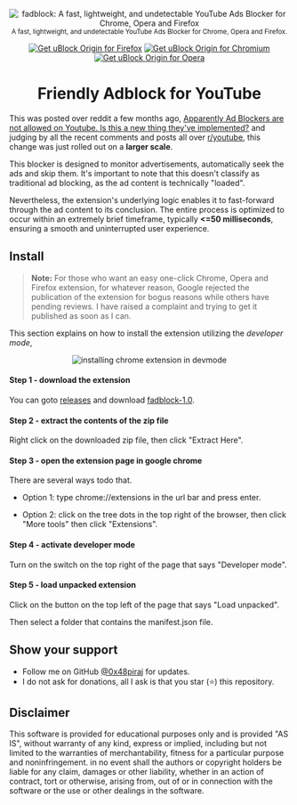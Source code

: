 <p align="center">
  <img src="https://github.com/0x48piraj/fadblock/assets/5800726/2ca53d58-47f9-4a7f-b049-7a95e16dc67e" alt="fadblock: A fast, lightweight, and undetectable YouTube Ads Blocker for Chrome, Opera and Firefox"></img>
  <br/>
  <sub>A fast, lightweight, and undetectable YouTube Ads Blocker for Chrome, Opera and Firefox.</sub>
</p>

<p align="center">
	<a href="https://addons.mozilla.org/addon/fadblock/"><img src="https://user-images.githubusercontent.com/585534/107280546-7b9b2a00-6a26-11eb-8f9f-f95932f4bfec.png" alt="Get uBlock Origin for Firefox"></a>
	<a href="#install"><img src="https://user-images.githubusercontent.com/585534/107280622-91a8ea80-6a26-11eb-8d07-77c548b28665.png" alt="Get uBlock Origin for Chromium"></a>
	<a href="https://addons.opera.com/extensions/details/fadblock/"><img src="https://user-images.githubusercontent.com/585534/107280692-ac7b5f00-6a26-11eb-85c7-088926504452.png" alt="Get uBlock Origin for Opera"></a>
</p>

<h1 align="center">Friendly Adblock for YouTube</h1>


This was posted over reddit a few months ago, [Apparently Ad Blockers are not allowed on Youtube. Is this a new thing they've implemented?](https://www.reddit.com/r/youtube/comments/13cfdbi/apparently_ad_blockers_are_not_allowed_on_youtube/?rdt=64832) and judging by all the recent comments and posts all over [r/youtube](https://www.reddit.com/r/youtube/), this change was just rolled out on a **larger scale**.

This blocker is designed to monitor advertisements, automatically seek the ads and skip them. It's important to note that this doesn't classify as traditional ad blocking, as the ad content is technically "loaded".

Nevertheless, the extension's underlying logic enables it to fast-forward through the ad content to its conclusion. The entire process is optimized to occur within an extremely brief timeframe, typically **<=50 milliseconds**, ensuring a smooth and uninterrupted user experience.


## Install

> **Note:** For those who want an easy one-click Chrome, Opera and Firefox extension, for whatever reason, Google rejected the publication of the extension for bogus reasons while others have pending reviews. I have raised a complaint and trying to get it published as soon as I can.

This section explains on how to install the extension utilizing the _developer mode_,

<p align="center">
  <img src="https://bashvlas.com/blog/install-chrome-extension-in-developer-mode/example.gif" alt="installing chrome extension in devmode"></img>
</p>


#### Step 1 - download the extension

You can goto [releases](https://github.com/0x48piraj/fadblock/releases/tag/1.0) and download [fadblock-1.0](https://github.com/0x48piraj/fadblock/releases/download/1.0/fadblock-1.0.zip).

#### Step 2 - extract the contents of the zip file

Right click on the downloaded zip file, then click "Extract Here".

#### Step 3 - open the extension page in google chrome

There are several ways todo that.

* Option 1: type chrome://extensions in the url bar and press enter.

* Option 2: click on the tree dots in the top right of the browser, then click "More tools" then click "Extensions".

#### Step 4 - activate developer mode

Turn on the switch on the top right of the page that says "Developer mode".

#### Step 5 - load unpacked extension

Click on the button on the top left of the page that says "Load unpacked".

Then select a folder that contains the manifest.json file.


## Show your support

* Follow me on GitHub [@0x48piraj](https://github.com/0x48piraj) for updates.
* I do not ask for donations, all I ask is that you star (⭐) this repository.


## Disclaimer

This software is provided for educational purposes only and
is provided "AS IS", without warranty of any kind, express or
implied, including but not limited to the warranties of merchantability,
fitness for a particular purpose and noninfringement. in no event shall the
authors or copyright holders be liable for any claim, damages or other
liability, whether in an action of contract, tort or otherwise, arising from,
out of or in connection with the software or the use or other dealings in the
software.